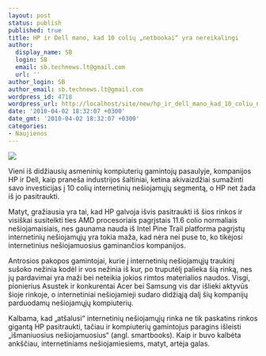 ```yaml
---
layout: post
status: publish
published: true
title: HP ir Dell mano, kad 10 colių „netbookai“ yra nereikalingi
author:
  display_name: SB
  login: SB
  email: sb.technews.lt@gmail.com
  url: ''
author_login: SB
author_email: sb.technews.lt@gmail.com
wordpress_id: 4718
wordpress_url: http://localhost/site/new/hp_ir_dell_mano_kad_10_coliu_netbookai_yra_nereikalingi/
date: '2010-04-02 18:32:07 +0300'
date_gmt: '2010-04-02 18:32:07 +0300'
categories:
- Naujienos
---
```

<div class="imgright"><img src="http://www.part.lt/img/8177c307e1a3cf34bb8e717d06abd0c3572.jpg"  /></div>
<p>Vieni iš didžiausių asmeninių kompiuterių gamintojų pasaulyje, kompanijos HP ir Dell, kaip praneša industrijos šaltiniai, ketina akivaizdžiai sumažinti savo investicijas į 10 colių internetinių nešiojamųjų segmentą, o HP net žada iš jo pasitraukti.</p>
<p>Matyt, gražiausia yra tai, kad HP galvoja išvis pasitraukti iš šios rinkos ir visiškai susitelkti ties AMD procesoriais pagrįstais 11.6 colio normaliais nešiojamaisiais, nes gaunama nauda iš Intel Pine Trail platforma pagrįstų internetinių nešiojamųjų yra tokia maža, kad nėra nei puse to, ko tikėjosi internetinius nešiojamuosius gaminančios kompanijos.</p>
<p>Antrosios pakopos gamintojai, kurie į internetinių nešiojamųjų traukinį sušoko nežinia kodėl ir vos nežinia iš kur, po truputėlį palieka šią rinką, nes jų pardavimai yra maži bei neteikia jokios rimtos materialios naudos. Visgi, pionierius Asustek ir konkurentai Acer bei Samsung vis dar išlieki aktyvūs šioje rinkoje, o internetiniai nešiojamieji sudaro didžiąją dalį šių kompanijų parduodamų nešiojamųjų kompiuterių.</p>
<p>Kalbama, kad „atšalusi“ internetinių nešiojamųjų rinka ne tik paskatins rinkos gigantą HP pasitraukti, tačiau ir kompiuterių gamintojus paragins išleisti „išmaniuosius nešiojamuosius“ (angl. smartbooks). Kaip ir buvo kalbėta ankščiau, internetiniams nešiojamiesiems, matyt, artėja galas.<br /></p>
